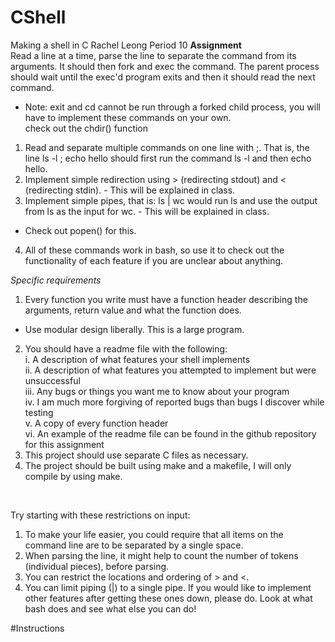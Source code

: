 # CShell
Making a shell in C
Rachel Leong Period 10
**Assignment** </br>
Read a line at a time, parse the line to separate the command from its arguments. It should then fork and exec the command. The parent process should wait until the exec'd program exits and then it should read the next command. </br>
* Note: exit and cd cannot be run through a forked child process, you will have to implement these commands on your own. <br>
check out the chdir() function
1. Read and separate multiple commands on one line with ;. That is, the line ls -l ; echo hello should first run the command ls -l and then echo hello.  
2. Implement simple redirection using > (redirecting stdout) and < (redirecting stdin). - This will be explained in class.
3. Implement simple pipes, that is: ls | wc would run ls and use the output from ls as the input for wc. - This will be explained in class.
* Check out popen() for this.
4. All of these commands work in bash, so use it to check out the functionality of each feature if you are unclear about anything.

*Specific requirements*
1. Every function you write must have a function header describing the arguments, return value and what the function does.
* Use modular design liberally. This is a large program.
2. You should have a readme file with the following:
<br>   i. A description of what features your shell implements
<br>  ii. A description of what features you attempted to implement but were unsuccessful
<br>  iii. Any bugs or things you want me to know about your program
<br>  iv. I am much more forgiving of reported bugs than bugs I discover while testing
<br>  v. A copy of every function header
<br>  vi. An example of the readme file can be found in the github repository for this assignment
3. This project should use separate C files as necessary.
4. The project should be built using make and a makefile, I will only compile by using make.
</br>

Try starting with these restrictions on input: <br>
1. To make your life easier, you could require that all items on the command line are to be separated by a single space.
2. When parsing the line, it might help to count the number of tokens (individual pieces), before parsing.
3. You can restrict the locations and ordering of > and <.
4. You can limit piping (|) to a single pipe.
If you would like to implement other features after getting these ones down, please do. Look at what bash does and see what else you can do!

#Instructions
